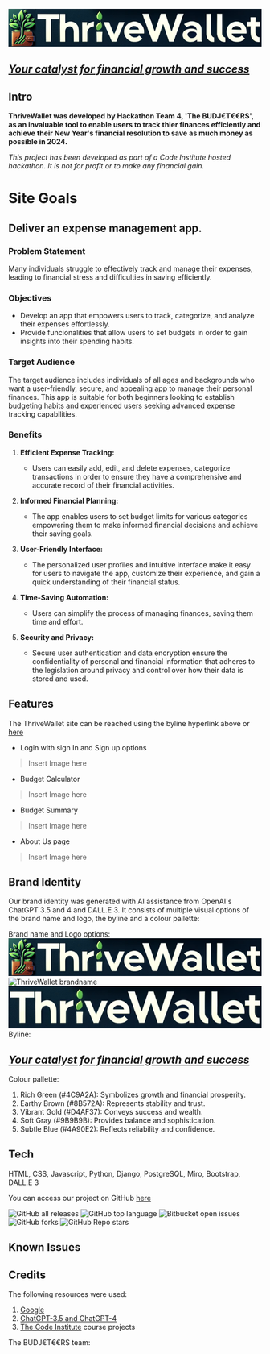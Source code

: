 ![ThriveWallet brandname](./static/media/Version3_LinearBrandNameandLogo.png)
## [*Your catalyst for financial growth and success*](https://thrive-wallet-b5a54babd69b.herokuapp.com/ "ThriveWallet")

## Intro
**ThriveWallet was developed by Hackathon Team 4, 'The BUDJ€T€€RS', as an invaluable tool to enable users to track thier finances efficiently and achieve their New Year's financial resolution to save as much money as possible in 2024.** 

*This project has been developed as part of a Code Institute hosted hackathon. It is not for profit or to make any financial gain.*

# Site Goals

## Deliver an expense management app.

### Problem Statement
Many individuals struggle to effectively track and manage their expenses, leading to financial stress and difficulties in saving efficiently.

### Objectives
- Develop an app that empowers users to track, categorize, and analyze their expenses effortlessly.
- Provide funcionalities that allow users to set budgets in order to gain insights into their spending habits.

### Target Audience
The target audience includes individuals of all ages and backgrounds who want a user-friendly, secure, and appealing app to manage their personal finances. This app is suitable for both beginners looking to establish budgeting habits and experienced users seeking advanced expense tracking capabilities.

### Benefits
1. **Efficient Expense Tracking:**
   - Users can easily add, edit, and delete expenses, categorize transactions in order to ensure they have a comprehensive and accurate record of their financial activities.

2. **Informed Financial Planning:**
   - The app enables users to set budget limits for various categories empowering them to make informed financial decisions and achieve their saving goals.

3. **User-Friendly Interface:**
   - The personalized user profiles and intuitive interface make it easy for users to navigate the app, customize their experience, and gain a quick understanding of their financial status.

4. **Time-Saving Automation:**
   - Users can simplify the process of managing finances, saving them time and effort.

5. **Security and Privacy:**
   - Secure user authentication and data encryption ensure the confidentiality of personal and financial information that adheres to the legislation around privacy and control over how their data is stored and used.

## Features

The ThriveWallet site can be reached using the byline hyperlink above or [here](https://thrive-wallet-b5a54babd69b.herokuapp.com/ "ThriveWallet") 

- Login with sign In and Sign up options
>Insert Image here

- Budget Calculator
>Insert Image here

- Budget Summary
>Insert Image here

- About Us page
>Insert Image here

## Brand Identity

Our brand identity was generated with AI assistance from OpenAI's ChatGPT 3.5 and 4 and DALL.E 3. It consists of multiple visual options of the brand name and logo, the byline and a colour pallette:

 Brand name and Logo options:
![ThriveWallet brandname](./static/media/Version3_LinearBrandNameandLogo.png)
![ThriveWallet brandname](./static/media/Version3_LogoOnly.png)
![ThriveWallet brandname](./static/media/Version3_BrandNameOnly_V2.png)
 Byline:
## [*Your catalyst for financial growth and success*](https://thrive-wallet-b5a54babd69b.herokuapp.com/ "ThriveWallet")

 Colour pallette:
1. Rich Green (#4C9A2A): Symbolizes growth and financial prosperity.
2. Earthy Brown (#8B572A): Represents stability and trust.
3. Vibrant Gold (#D4AF37): Conveys success and wealth.
4. Soft Gray (#9B9B9B): Provides balance and sophistication.
5. Subtle Blue (#4A90E2): Reflects reliability and confidence.



## Tech
HTML, CSS, Javascript, Python, Django, PostgreSQL, Miro, Bootstrap, DALL.E 3

You can access our project on GitHub [here](https://github.com/rstan-dev/jan24-hackathon "ThriveWallet Project")

![GitHub all releases](https://img.shields.io/github/downloads/rstan-dev/jan24-hackathon/total)
![GitHub top language](https://img.shields.io/github/languages/top/rstan-dev/jan24-hackathon?color=yellow)
![Bitbucket open issues](https://img.shields.io/bitbucket/issues/rstan-dev/jan24-hackathon)
![GitHub forks](https://img.shields.io/github/forks/rstan-dev/jan24-hackathon?style=social)
![GitHub Repo stars](https://img.shields.io/github/stars/rstan-dev/jan24-hackathon?style=social)

## Known Issues

## Credits
The following resources were used:
1. [Google](https://www.google.com/ "Google")
2. [ChatGPT-3.5 and ChatGPT-4](https://chat.openai.com/ "ChatGPT")
3. [The Code Institute](https://codeinstitute.net/full-stack-software-development-diploma/?utm_term=the%20code%20institute&utm_campaign=CI+-+UK+-+Search+-+Brand&utm_source=adwords&utm_medium=ppc&hsa_acc=8983321581&hsa_cam=1578649861&hsa_grp=62188641240&hsa_ad=635720257674&hsa_src=g&hsa_tgt=kwd-572567981978&hsa_kw=the%20code%20institute&hsa_mt=e&hsa_net=adwords&hsa_ver=3&gad_source=1&gclid=Cj0KCQiAwbitBhDIARIsABfFYILuXWM0fanFTlFcwI7ku6NJMSLl7B0mwo44q2y6L7BWgHUs3N8FYJAaAkKUEALw_wcB "Code Institute") course projects

The BUDJ€T€€RS team: